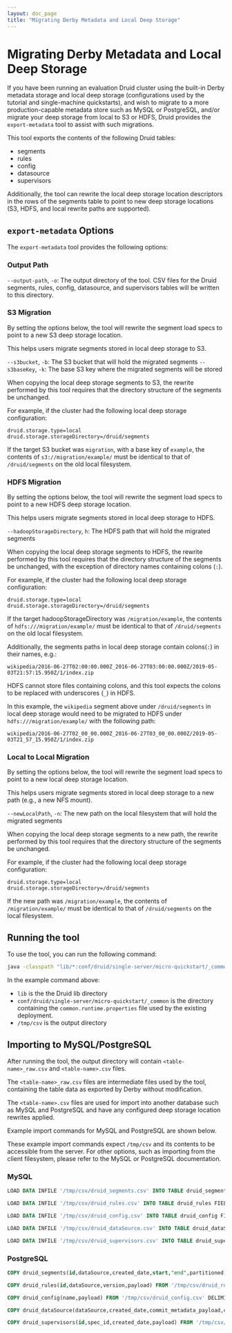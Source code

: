 ```yaml
---
layout: doc_page
title: "Migrating Derby Metadata and Local Deep Storage"
---
```


<!--
  ~ Licensed to the Apache Software Foundation (ASF) under one
  ~ or more contributor license agreements.  See the NOTICE file
  ~ distributed with this work for additional information
  ~ regarding copyright ownership.  The ASF licenses this file
  ~ to you under the Apache License, Version 2.0 (the
  ~ "License"); you may not use this file except in compliance
  ~ with the License.  You may obtain a copy of the License at
  ~
  ~   http://www.apache.org/licenses/LICENSE-2.0
  ~
  ~ Unless required by applicable law or agreed to in writing,
  ~ software distributed under the License is distributed on an
  ~ "AS IS" BASIS, WITHOUT WARRANTIES OR CONDITIONS OF ANY
  ~ KIND, either express or implied.  See the License for the
  ~ specific language governing permissions and limitations
  ~ under the License.
  -->

# Migrating Derby Metadata and Local Deep Storage

If you have been running an evaluation Druid cluster using the built-in Derby metadata storage and local
deep storage (configurations used by the tutorial and single-machine quickstarts), and wish to migrate to a 
more production-capable metadata store such as MySQL or PostgreSQL, and/or migrate your deep storage from local
to S3 or HDFS, Druid provides the `export-metadata` tool to assist with such migrations.

This tool exports the contents of the following Druid tables:
- segments
- rules
- config
- datasource
- supervisors

Additionally, the tool can rewrite the local deep storage location descriptors in the rows of the segments table 
to point to new deep storage locations (S3, HDFS, and local rewrite paths are supported).

## `export-metadata` Options

The `export-metadata` tool provides the following options:

### Output Path

`--output-path`, `-o`: The output directory of the tool. CSV files for the Druid segments, rules, config, datasource, and supervisors tables will be written to this directory.

### S3 Migration

By setting the options below, the tool will rewrite the segment load specs to point to a new S3 deep storage location.

This helps users migrate segments stored in local deep storage to S3.

`--s3bucket`, `-b`: The S3 bucket that will hold the migrated segments
`--s3baseKey`, `-k`: The base S3 key where the migrated segments will be stored

When copying the local deep storage segments to S3, the rewrite performed by this tool requires that the directory structure of the segments be unchanged.

For example, if the cluster had the following local deep storage configuration:

```
druid.storage.type=local
druid.storage.storageDirectory=/druid/segments
```

If the target S3 bucket was `migration`, with a base key of `example`, the contents of `s3://migration/example/` must be identical to that of `/druid/segments` on the old local filesystem.

### HDFS Migration

By setting the options below, the tool will rewrite the segment load specs to point to a new HDFS deep storage location.

This helps users migrate segments stored in local deep storage to HDFS.

`--hadoopStorageDirectory`, `h`: The HDFS path that will hold the migrated segments

When copying the local deep storage segments to HDFS, the rewrite performed by this tool requires that the directory structure of the segments be unchanged, with the exception of directory names containing colons (`:`).

For example, if the cluster had the following local deep storage configuration:

```
druid.storage.type=local
druid.storage.storageDirectory=/druid/segments
```

If the target hadoopStorageDirectory was `/migration/example`, the contents of `hdfs:///migration/example/` must be identical to that of `/druid/segments` on the old local filesystem.

Additionally, the segments paths in local deep storage contain colons(`:`) in their names, e.g.:

`wikipedia/2016-06-27T02:00:00.000Z_2016-06-27T03:00:00.000Z/2019-05-03T21:57:15.950Z/1/index.zip`

HDFS cannot store files containing colons, and this tool expects the colons to be replaced with underscores (`_`) in HDFS.

In this example, the `wikipedia` segment above under `/druid/segments` in local deep storage would need to be migrated to HDFS under `hdfs:///migration/example/` with the following path:

`wikipedia/2016-06-27T02_00_00.000Z_2016-06-27T03_00_00.000Z/2019-05-03T21_57_15.950Z/1/index.zip`

### Local to Local Migration

By setting the options below, the tool will rewrite the segment load specs to point to a new local deep storage location.

This helps users migrate segments stored in local deep storage to a new path (e.g., a new NFS mount).

`--newLocalPath`, `-n`: The new path on the local filesystem that will hold the migrated segments

When copying the local deep storage segments to a new path, the rewrite performed by this tool requires that the directory structure of the segments be unchanged.

For example, if the cluster had the following local deep storage configuration:

```
druid.storage.type=local
druid.storage.storageDirectory=/druid/segments
```

If the new path  was `/migration/example`, the contents of `/migration/example/` must be identical to that of `/druid/segments` on the local filesystem.

## Running the tool

To use the tool, you can run the following command:

```bash
java -classpath "lib/*:conf/druid/single-server/micro-quickstart/_common" org.apache.druid.cli.Main tools export-metadata -o /tmp/csv
```

In the example command above:
- `lib` is the the Druid lib directory
- `conf/druid/single-server/micro-quickstart/_common` is the directory containing the `common.runtime.properties` file used by the existing deployment.
- `/tmp/csv` is the output directory

## Importing to MySQL/PostgreSQL

After running the tool, the output directory will contain `<table-name>_raw.csv` and `<table-name>.csv` files.

The `<table-name>_raw.csv` files are intermediate files used by the tool, containing the table data as exported by Derby without modification.

The `<table-name>.csv` files are used for import into another database such as MySQL and PostgreSQL and have any configured deep storage location rewrites applied.

Example import commands for MySQL and PostgreSQL are shown below.

These example import commands expect `/tmp/csv` and its contents to be accessible from the server. For other options, such as importing from the client filesystem, please refer to the MySQL or PostgreSQL documentation.

### MySQL

```sql
LOAD DATA INFILE '/tmp/csv/druid_segments.csv' INTO TABLE druid_segments FIELDS TERMINATED BY ',' OPTIONALLY ENCLOSED BY '\"' (id,dataSource,created_date,start,end,partitioned,version,used,payload); SHOW WARNINGS;

LOAD DATA INFILE '/tmp/csv/druid_rules.csv' INTO TABLE druid_rules FIELDS TERMINATED BY ',' OPTIONALLY ENCLOSED BY '\"' (id,dataSource,version,payload); SHOW WARNINGS;

LOAD DATA INFILE '/tmp/csv/druid_config.csv' INTO TABLE druid_config FIELDS TERMINATED BY ',' OPTIONALLY ENCLOSED BY '\"' (name,payload); SHOW WARNINGS;

LOAD DATA INFILE '/tmp/csv/druid_dataSource.csv' INTO TABLE druid_dataSource FIELDS TERMINATED BY ',' OPTIONALLY ENCLOSED BY '\"' (dataSource,created_date,commit_metadata_payload,commit_metadata_sha1); SHOW WARNINGS;

LOAD DATA INFILE '/tmp/csv/druid_supervisors.csv' INTO TABLE druid_supervisors FIELDS TERMINATED BY ',' OPTIONALLY ENCLOSED BY '\"' (id,spec_id,created_date,payload); SHOW WARNINGS;
```

### PostgreSQL

```sql
COPY druid_segments(id,dataSource,created_date,start,"end",partitioned,version,used,payload) FROM '/tmp/csv/druid_segments.csv' DELIMITER ',' CSV;

COPY druid_rules(id,dataSource,version,payload) FROM '/tmp/csv/druid_rules.csv' DELIMITER ',' CSV;

COPY druid_config(name,payload) FROM '/tmp/csv/druid_config.csv' DELIMITER ',' CSV;

COPY druid_dataSource(dataSource,created_date,commit_metadata_payload,commit_metadata_sha1) FROM '/tmp/csv/druid_dataSource.csv' DELIMITER ',' CSV;

COPY druid_supervisors(id,spec_id,created_date,payload) FROM '/tmp/csv/druid_supervisors.csv' DELIMITER ',' CSV;
```